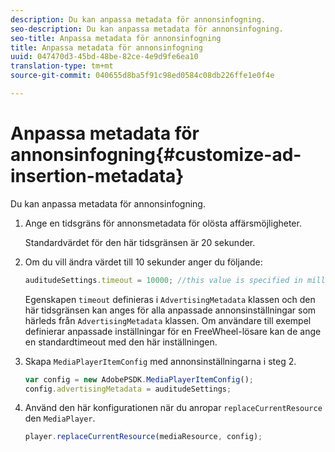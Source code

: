 ```yaml
---
description: Du kan anpassa metadata för annonsinfogning.
seo-description: Du kan anpassa metadata för annonsinfogning.
seo-title: Anpassa metadata för annonsinfogning
title: Anpassa metadata för annonsinfogning
uuid: 047470d3-45bd-48be-82ce-4e9d9fe6ea10
translation-type: tm+mt
source-git-commit: 040655d8ba5f91c98ed0584c08db226ffe1e0f4e

---
```



# Anpassa metadata för annonsinfogning{#customize-ad-insertion-metadata}

Du kan anpassa metadata för annonsinfogning.

1. Ange en tidsgräns för annonsmetadata för olösta affärsmöjligheter.

   Standardvärdet för den här tidsgränsen är 20 sekunder.
1. Om du vill ändra värdet till 10 sekunder anger du följande:

   ```js
   auditudeSettings.timeout = 10000; //this value is specified in milliseconds
   ```

   Egenskapen `timeout` definieras i `AdvertisingMetadata` klassen och den här tidsgränsen kan anges för alla anpassade annonsinställningar som härleds från `AdvertisingMetadata` klassen. Om användare till exempel definierar anpassade inställningar för en FreeWheel-lösare kan de ange en standardtimeout med den här inställningen.

1. Skapa `MediaPlayerItemConfig` med annonsinställningarna i steg 2.

   ```js
   var config = new AdobePSDK.MediaPlayerItemConfig(); 
   config.advertisingMetadata = auditudeSettings;
   ```

1. Använd den här konfigurationen när du anropar `replaceCurrentResource` den `MediaPlayer`.

   ```js
   player.replaceCurrentResource(mediaResource, config);
   ```

